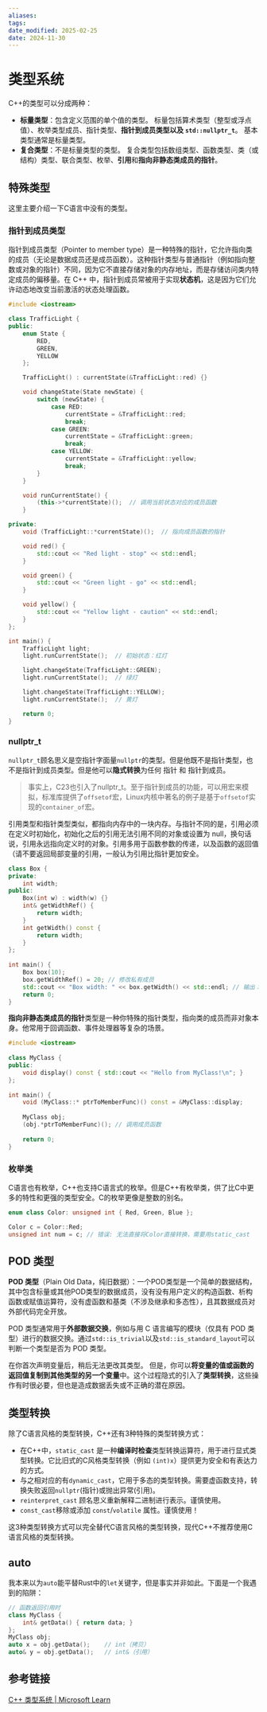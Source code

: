 ```yaml
---
aliases: 
tags: 
date_modified: 2025-02-25
date: 2024-11-30
---
```


# 类型系统

C++的类型可以分成两种：

- **标量类型**：包含定义范围的单个值的类型。 标量包括算术类型（整型或浮点值）、枚举类型成员、指针类型、**指针到成员类型以及 `std::nullptr_t`**。 基本类型通常是标量类型。
- **复合类型**：不是标量类型的类型。 复合类型包括数组类型、函数类型、类（或结构）类型、联合类型、枚举、**引用**和**指向非静态类成员的指针**。

## 特殊类型

这里主要介绍一下C语言中没有的类型。

### 指针到成员类型

指针到成员类型（Pointer to member type）是一种特殊的指针，它允许指向类的成员（无论是数据成员还是成员函数）。这种指针类型与普通指针（例如指向整数或对象的指针）不同，因为它不直接存储对象的内存地址，而是存储访问类内特定成员的偏移量。在 C++ 中，指针到成员常被用于实现**状态机**，这是因为它们允许动态地改变当前激活的状态处理函数。

```cpp
#include <iostream>

class TrafficLight {
public:
    enum State {
        RED,
        GREEN,
        YELLOW
    };

    TrafficLight() : currentState(&TrafficLight::red) {}

    void changeState(State newState) {
        switch (newState) {
            case RED:
                currentState = &TrafficLight::red;
                break;
            case GREEN:
                currentState = &TrafficLight::green;
                break;
            case YELLOW:
                currentState = &TrafficLight::yellow;
                break;
        }
    }

    void runCurrentState() {
        (this->*currentState)();  // 调用当前状态对应的成员函数
    }

private:
    void (TrafficLight::*currentState)();  // 指向成员函数的指针

    void red() {
        std::cout << "Red light - stop" << std::endl;
    }

    void green() {
        std::cout << "Green light - go" << std::endl;
    }

    void yellow() {
        std::cout << "Yellow light - caution" << std::endl;
    }
};

int main() {
    TrafficLight light;
    light.runCurrentState();  // 初始状态：红灯

    light.changeState(TrafficLight::GREEN);
    light.runCurrentState();  // 绿灯

    light.changeState(TrafficLight::YELLOW);
    light.runCurrentState();  // 黄灯

    return 0;
}
```

### nullptr_t

`nullptr_t`顾名思义是空指针字面量`nullptr`的类型。但是他既不是指针类型，也不是指针到成员类型。但是他可以**隐式转换**为任何 指针 和 指针到成员。

> 事实上，C23也引入了nullptr_t。至于指针到成员的功能，可以用宏来模拟，标准库提供了`offsetof`宏，Linux内核中著名的例子是基于`offsetof`实现的`container_of`宏。

引用类型和指针类型类似，都指向内存中的一块内存。与指针不同的是，引用必须在定义时初始化，初始化之后的引用无法引用不同的对象或设置为 null，换句话说，引用永远指向定义时的对象。引用多用于函数参数的传递，以及函数的返回值（请不要返回局部变量的引用，一般认为引用比指针更加安全。

```cpp
class Box {  
private:  
    int width;  
public:  
    Box(int w) : width(w) {}  
    int& getWidthRef() {  
        return width;  
    }  
    int getWidth() const {  
        return width;  
    }  
};  
  
int main() {  
    Box box(10);  
    box.getWidthRef() = 20; // 修改私有成员  
    std::cout << "Box width: " << box.getWidth() << std::endl; // 输出：Box width: 20  
    return 0;  
}
```

**指向非静态类成员的指针**类型是一种你特殊的指针类型，指向类的成员而非对象本身。他常用于回调函数、事件处理器等复杂的场景。

```cpp
#include <iostream>  
  
class MyClass {  
public:  
    void display() const { std::cout << "Hello from MyClass!\n"; }  
};  
  
int main() {  
    void (MyClass::* ptrToMemberFunc)() const = &MyClass::display;  
  
    MyClass obj;  
    (obj.*ptrToMemberFunc)(); // 调用成员函数  
      
    return 0;  
}
```

### 枚举类

C语言也有枚举，C++也支持C语言式的枚举。但是C++有枚举类，供了比C中更多的特性和更强的类型安全。C的枚举更像是整数的别名。

```cpp
enum class Color: unsigned int { Red, Green, Blue };

Color c = Color::Red;
unsigned int num = c; // 错误: 无法直接将Color直接转换，需要用static_cast
```

## POD 类型

**POD 类型**（Plain Old Data，纯旧数据）：一个POD类型是一个简单的数据结构，其中包含标量或其他POD类型的数据成员，没有没有用户定义的构造函数、析构函数或赋值运算符，没有虚函数和基类（不涉及继承和多态性），且其数据成员对外部代码完全开放。

POD 类型通常用于**外部数据交换**，例如与用 C 语言编写的模块（仅具有 POD 类型）进行的数据交换。通过`std::is_trivial`以及`std::is_standard_layout`可以判断一个类型是否为 POD 类型。

在你首次声明变量后，稍后无法更改其类型。 但是，你可以**将变量的值或函数的返回值复制到其他类型的另一个变量**中。这个过程隐式的引入了**类型转换**，这些操作有时很必要，但也是造成数据丢失或不正确的潜在原因。

## 类型转换

除了C语言风格的类型转换，C++还有3种特殊的类型转换方式：

- 在C++中，`static_cast` 是一种**编译时检查**类型转换运算符，用于进行显式类型转换。它比旧式的C风格类型转换（例如 `(int)x`）提供更为安全和有表达力的方式。
- 与之相对应的有`dynamic_cast`，它用于多态的类型转换。需要虚函数支持，转换失败返回`nullptr`(指针)或抛出异常(引用)。
- `reinterpret_cast` 顾名思义重新解释二进制进行表示。谨慎使用。
- `const_cast`移除或添加 `const`/`volatile` 属性。谨慎使用！

这3种类型转换方式可以完全替代C语言风格的类型转换，现代C++不推荐使用C语言风格的类型转换。

## auto

我本来以为`auto`能平替Rust中的`let`关键字，但是事实并非如此。下面是一个我遇到的陷阱：

```cpp
// 函数返回引用时
class MyClass {
    int& getData() { return data; }
};
MyClass obj;
auto x = obj.getData();    // int（拷贝）
auto& y = obj.getData();   // int&（引用）
```

## 参考链接

[C++ 类型系统 | Microsoft Learn](https://learn.microsoft.com/zh-cn/cpp/cpp/cpp-type-system-modern-cpp?view=msvc-170)
